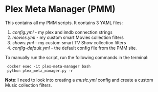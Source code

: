 # Plex Meta Manager (PMM)

This contains all my PMM scripts. It contains 3 YAML files:

 1. *config.yml* -  my plex and imdb connection strings
 2. *movies.yml* -  my custom smart Movies collection filters
 3. *shows.yml* -  my custom smart TV Show collection filters
 4. *config-default.yml* - the default config file from the PMM site.

To manually run the script, run the following commands in the terminal: 

     docker exec -it plex-meta-manager bash
     python plex_meta_manager.py -r

**Note**: I need to look into creating a *music.yml* config and create a custom Music collection filters.

